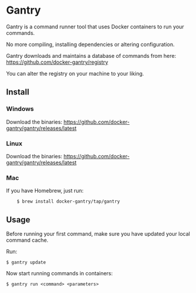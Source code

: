 # Gantry

Gantry is a command runner tool that uses Docker containers to run your commands.

No more compiling, installing dependencies or altering configuration.

Gantry downloads and maintains a database of commands from here: https://github.com/docker-gantry/registry

You can alter the registry on your machine to your liking.

## Install

### Windows

Download the binaries: https://github.com/docker-gantry/gantry/releases/latest

### Linux

Download the binaries: https://github.com/docker-gantry/gantry/releases/latest

### Mac

If you have Homebrew, just run:

        $ brew install docker-gantry/tap/gantry

## Usage

Before running your first command, make sure you have updated your local command cache.

Run:

    $ gantry update

Now start running commands in containers:

    $ gantry run <command> <parameters>
